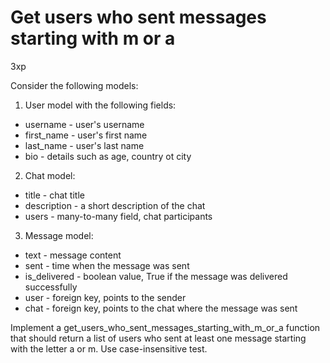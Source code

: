 # Get users who sent messages starting with m or a

3xp

Consider the following models:

1. User model with the following fields:

- username - user's username
- first_name - user's first name
- last_name - user's last name
- bio - details such as age, country ot city

2. Chat model:

- title - chat title
- description - a short description of the chat
- users - many-to-many field, chat participants

3. Message model:

- text - message content
- sent - time when the message was sent
- is_delivered - boolean value, True if the message was delivered successfully
- user - foreign key, points to the sender
- chat - foreign key, points to the chat where the message was sent

Implement a get_users_who_sent_messages_starting_with_m_or_a function that should return a list of users who sent at least one message starting with the letter a or m. Use case-insensitive test.
